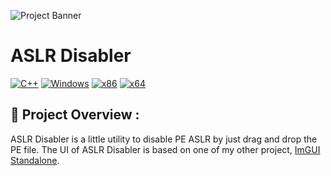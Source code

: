 ![Project Banner](https://user-images.githubusercontent.com/48086737/184554623-7075f004-1dc8-4661-afa9-387c327973f5.jpg)
# ASLR Disabler
[![C++](https://img.shields.io/badge/language-C%2B%2B-%23f34b7d.svg?style=for-the-badge&logo=appveyor)](https://en.wikipedia.org/wiki/C%2B%2B) [![Windows](https://img.shields.io/badge/platform-Windows-0078d7.svg?style=for-the-badge&logo=appveyor)](https://en.wikipedia.org/wiki/Microsoft_Windows) [![x86](https://img.shields.io/badge/arch-x86-red.svg?style=for-the-badge&logo=appveyor)](https://en.wikipedia.org/wiki/X86) [![x64](https://img.shields.io/badge/arch-x64-green.svg?style=for-the-badge&logo=appveyor)](https://en.wikipedia.org/wiki/X64)
## :open_book: Project Overview :
ASLR Disabler is a little utility to disable PE ASLR by just drag and drop the PE file.
The UI of ASLR Disabler is based on one of my other project, [ImGUI Standalone](https://github.com/adamhlt/ImGui-Standalone).
